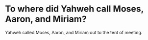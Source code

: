 # To where did Yahweh call Moses, Aaron, and Miriam?

Yahweh called Moses, Aaron, and Miriam out to the tent of meeting.
